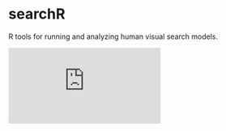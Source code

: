 # searchR
R tools for running and analyzing human visual search models.

![](https://www.calenwalshe.com/talk/cosyne2020/cosyne2020.pdf)
